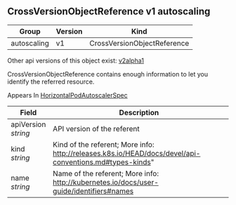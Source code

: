 ## CrossVersionObjectReference v1 autoscaling

Group        | Version     | Kind
------------ | ---------- | -----------
autoscaling | v1 | CrossVersionObjectReference

<aside class="notice">Other api versions of this object exist: <a href="#crossversionobjectreference-v2alpha1">v2alpha1</a> </aside>

CrossVersionObjectReference contains enough information to let you identify the referred resource.

<aside class="notice">
Appears In  <a href="#horizontalpodautoscalerspec-v1">HorizontalPodAutoscalerSpec</a> </aside>

Field        | Description
------------ | -----------
apiVersion <br /> *string*  | API version of the referent
kind <br /> *string*  | Kind of the referent; More info: http://releases.k8s.io/HEAD/docs/devel/api-conventions.md#types-kinds"
name <br /> *string*  | Name of the referent; More info: http://kubernetes.io/docs/user-guide/identifiers#names


